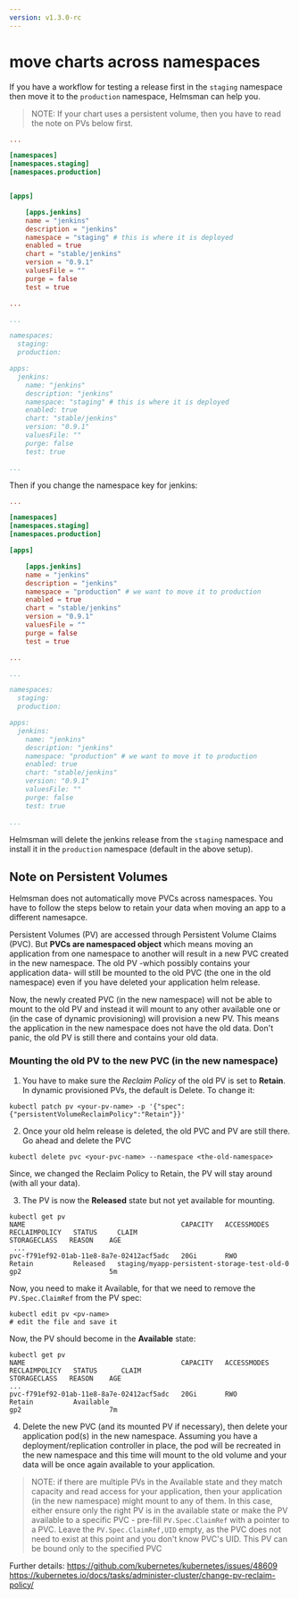 ```yaml
---
version: v1.3.0-rc
---
```


# move charts across namespaces

If you have a workflow for testing a release first in the `staging` namespace then move it to the `production` namespace, Helmsman can help you.

> NOTE: If your chart uses a persistent volume, then you have to read the note on PVs below first.

```toml
...

[namespaces]
[namespaces.staging]
[namespaces.production]


[apps]

    [apps.jenkins]
    name = "jenkins" 
    description = "jenkins"
    namespace = "staging" # this is where it is deployed
    enabled = true 
    chart = "stable/jenkins" 
    version = "0.9.1" 
    valuesFile = "" 
    purge = false 
    test = true  

...

``` 

```yaml
...

namespaces:
  staging:
  production:

apps:
  jenkins:
    name: "jenkins"
    description: "jenkins"
    namespace: "staging" # this is where it is deployed
    enabled: true
    chart: "stable/jenkins"
    version: "0.9.1"
    valuesFile: ""
    purge: false
    test: true

...

```

Then if you change the namespace key for jenkins:

```toml
...

[namespaces]
[namespaces.staging]
[namespaces.production]

[apps]

    [apps.jenkins]
    name = "jenkins" 
    description = "jenkins"
    namespace = "production" # we want to move it to production
    enabled = true 
    chart = "stable/jenkins" 
    version = "0.9.1" 
    valuesFile = "" 
    purge = false 
    test = true  

...

``` 

```yaml
...

namespaces:
  staging:
  production:

apps:
  jenkins:
    name: "jenkins"
    description: "jenkins"
    namespace: "production" # we want to move it to production
    enabled: true
    chart: "stable/jenkins"
    version: "0.9.1"
    valuesFile: ""
    purge: false
    test: true

...

```

Helmsman will delete the jenkins release from the `staging` namespace and install it in the `production` namespace (default in the above setup).

## Note on Persistent Volumes

Helmsman does not automatically move PVCs across namespaces. You have to follow the steps below to retain your data when moving an app to a different namesapce.

Persistent Volumes (PV) are accessed through Persistent Volume Claims (PVC). But **PVCs are namespaced object** which means moving an application from one namespace to another will result in a new PVC created in the new namespace. The old PV -which possibly contains your application data- will still be mounted to the old PVC (the one in the old namespace) even if you have deleted your application helm release.

Now, the newly created PVC (in the new namespace) will not be able to mount to the old PV and instead it will mount to any other available one or (in the case of dynamic provisioning) will provision a new PV. This means the application in the new namespace does not have the old data. Don't panic, the old PV is still there and contains your old data.

### Mounting the old PV to the new PVC (in the new namespace)

1. You have to make sure the _Reclaim Policy_ of the old PV is set to **Retain**. In dynamic provisioned PVs, the default is Delete.
To change it:

```
kubectl patch pv <your-pv-name> -p '{"spec":{"persistentVolumeReclaimPolicy":"Retain"}}'
```

2. Once your old helm release is deleted, the old PVC and PV are still there. Go ahead and delete the PVC

```
kubectl delete pvc <your-pvc-name> --namespace <the-old-namespace>
```
Since, we changed the Reclaim Policy to Retain, the PV will stay around (with all your data).

3. The PV is now the **Released** state but not yet available for mounting.

```
kubectl get pv
NAME                                       CAPACITY   ACCESSMODES   RECLAIMPOLICY   STATUS     CLAIM                                                             STORAGECLASS   REASON    AGE
 ...
pvc-f791ef92-01ab-11e8-8a7e-02412acf5adc   20Gi       RWO           Retain          Released   staging/myapp-persistent-storage-test-old-0       gp2                      5m

```
Now, you need to make it Available, for that we need to remove the `PV.Spec.ClaimRef` from the PV spec:

```
kubectl edit pv <pv-name>
# edit the file and save it
```

Now, the PV should become in the **Available** state:

```
kubectl get pv
NAME                                       CAPACITY   ACCESSMODES   RECLAIMPOLICY   STATUS      CLAIM                                                             STORAGECLASS   REASON    AGE
...
pvc-f791ef92-01ab-11e8-8a7e-02412acf5adc   20Gi       RWO           Retain          Available                                                                     gp2                      7m

```
4. Delete the new PVC (and its mounted PV if necessary), then delete your application pod(s) in the new namespace. Assuming you have a deployment/replication controller in place, the pod will be recreated in the new namespace and this time will mount to the old volume and your data will be once again available to your application.

> NOTE: if there are multiple PVs in the Available state and they match capacity and read access for your application, then your application (in the new namespace) might mount to any of them. In this case, either ensure only the right PV is in the available state or make the PV available to a specific PVC - pre-fill `PV.Spec.ClaimRef` with a pointer to a PVC. Leave the `PV.Spec.ClaimRef,UID` empty, as the PVC does not need to exist at this point and you don't know PVC's UID. This PV can be bound only to the specified PVC

Further details:
https://github.com/kubernetes/kubernetes/issues/48609
https://kubernetes.io/docs/tasks/administer-cluster/change-pv-reclaim-policy/